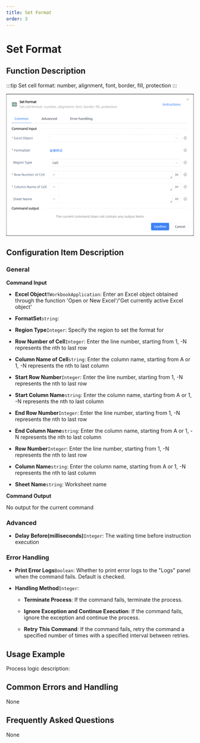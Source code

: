 ```yaml
---
title: Set Format
order: 3
---
```


# Set Format

## Function Description

:::tip 
Set cell format: number, alignment, font, border, fill, protection
:::

![Set Format](../../../../assets/Set%20Format_command.png)

## Configuration Item Description

### General

**Command Input**

- **Excel Object**`TWorkbookApplication`: Enter an Excel object obtained through the function 'Open or New Excel'/'Get currently active Excel object'

- **FormatSet**`string`: 

- **Region Type**`Integer`: Specify the region to set the format for

- **Row Number of Cell**`Integer`: Enter the line number, starting from 1, -N represents the nth to last row

- **Column Name of Cell**`string`: Enter the column name, starting from A or 1, -N represents the nth to last column

- **Start Row Number**`Integer`: Enter the line number, starting from 1, -N represents the nth to last row

- **Start Column Name**`string`: Enter the column name, starting from A or 1, -N represents the nth to last column

- **End Row Number**`Integer`: Enter the line number, starting from 1, -N represents the nth to last row

- **End Column Name**`string`: Enter the column name, starting from A or 1, -N represents the nth to last column

- **Row Number**`Integer`: Enter the line number, starting from 1, -N represents the nth to last row

- **Column Name**`string`: Enter the column name, starting from A or 1, -N represents the nth to last column

- **Sheet Name**`string`: Worksheet name


**Command Output**

No output for the current command

### Advanced

- **Delay Before(milliseconds)**`Integer`: The waiting time before instruction execution

### Error Handling

- **Print Error Logs**`Boolean`: Whether to print error logs to the "Logs" panel when the command fails. Default is checked. 

- **Handling Method**`Integer`:

    - **Terminate Process**: If the command fails, terminate the process.

    - **Ignore Exception and Continue Execution**: If the command fails, ignore the exception and continue the process.

    - **Retry This Command**: If the command fails, retry the command a specified number of times with a specified interval between retries.

## Usage Example

Process logic description:

## Common Errors and Handling

None

## Frequently Asked Questions

None

